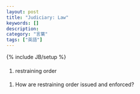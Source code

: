 ```yaml
---
layout: post
title: "Judiciary: Law"
keywords: []
description: 
category: "言葉"
tags: ["英語"]
---
```

{% include JB/setup %}

####
1. restraining order

####
1. How are restraining order issued and enforced?
